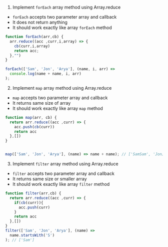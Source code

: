 1. Implement `forEach` array method using Array.reduce

- `forEach` accepts two parameter array and callback
- It does not return anything
- It should work exactly like array `forEach` method

```js
function forEach(arr,cb) {
  arr.reduce((acc ,curr,i,array) => {
    cb(curr,i,array)
    return acc;
  },"")
}

forEach(['Sam', 'Jon', 'Arya'], (name, i, arr) =>
  console.log(name + name, i, arr)
);
```

2. Implement `map` array method using Array.reduce

- `map` accepts two parameter array and callback
- It returns same size of array
- It should work exactly like array `map` method

```js
function map(arr, cb) {
  return arr.reduce((acc ,curr) => {
    acc.push(cb(curr))
    return acc
  },[])
}


map(['Sam', 'Jon', 'Arya'], (name) => name + name); // ['SamSam', 'JonJon', 'AryaArya']
```

3. Implement `filter` array method using Array.reduce

- `filter` accepts two parameter array and callback
- It returns same size or smaller array
- It should work exactly like array `filter` method

```js
function filter(arr,cb) {
  return arr.reduce((acc ,curr) => {
    if(cb(curr)){
      acc.push(curr)
    }
    return acc
  },[])
}
filter(['Sam', 'Jon', 'Arya'], (name) =>
  name.startsWith('S')
); // ['Sam']
```

